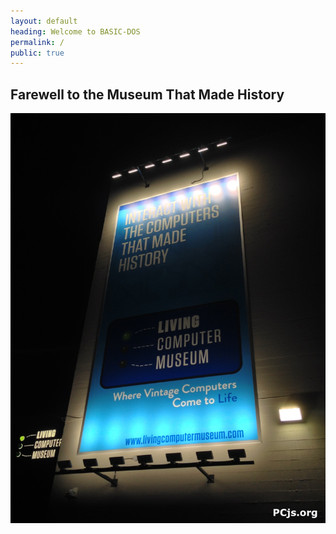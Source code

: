 ```yaml
---
layout: default
heading: Welcome to BASIC-DOS
permalink: /
public: true
---
```


## Farewell to the Museum That Made History

![LCM at Night](/assets/images/LCM_at_Night.jpg)
